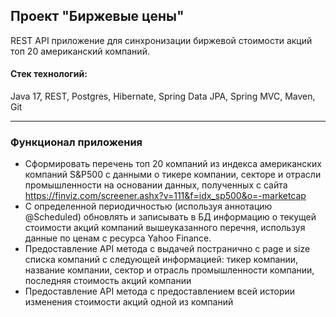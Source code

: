 <h2>Проект "Биржевые цены"</h2>

REST API приложение для синхронизации биржевой стоимости акций топ 20 американский компаний.

#### Стек технологий: 
Java 17, REST, Postgres, Hibernate, Spring Data JPA, Spring MVC, Maven, Git

---

<h3>Функционал приложения</h3>

* Сформировать перечень топ 20 компаний из индекса американских компаний S&P500 с данными о тикере компании, секторе и отрасли промышленности 
на основании данных, полученных с сайта https://finviz.com/screener.ashx?v=111&f=idx_sp500&o=-marketcap 
* С определенной периодичностью (используя аннотацию @Scheduled) обновлять и записывать в БД информацию о текущей стоимости акций компаний
вышеуказанного перечня, используя данные по ценам с ресурса Yahoo Finance.
* Предоставление API метода с выдачей постранично с page и size списка компаний с следующей информацией: тикер компании, название компании,
сектор и отрасль промышленности компании, последняя стоимость акций компании
* Предоставление API метода с предоставлением всей истории изменения стоимости акций одной из компаний
